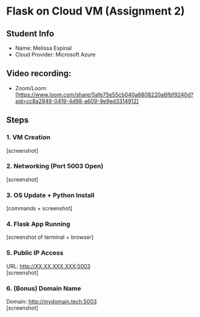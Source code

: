 # Flask on Cloud VM (Assignment 2)

## Student Info
- Name: Melissa Espinal
- Cloud Provider: Microsoft Azure

## Video recording: 
- Zoom/Loom:[https://www.loom.com/share/5afe75e55cb040a8808220a6fbf9240d?sid=cc8a2949-0419-4d98-a609-9e9ed3314912]

## Steps
### 1. VM Creation
[screenshot]

### 2. Networking (Port 5003 Open)
[screenshot]

### 3. OS Update + Python Install
[commands + screenshot]

### 4. Flask App Running
[screenshot of terminal + browser]

### 5. Public IP Access
URL: http://XX.XX.XXX.XXX:5003  
[screenshot]

### 6. (Bonus) Domain Name
Domain: http://mydomain.tech:5003  
[screenshot]
